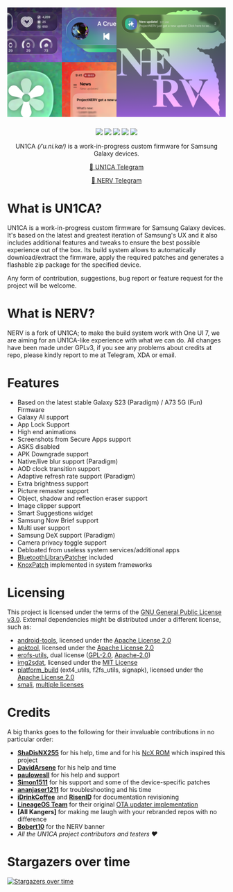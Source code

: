 <h1 align="center">
  <img loading="lazy" src="readme-res/banner.png"/>
</h1>
<p align="center">
  <a href="https://github.com/yagzie/NERV/blob/paradigm/LICENSE"><img loading="lazy" src="https://img.shields.io/github/license/yagzie/NERV?style=for-the-badge&logo=github"/></a>
  <a href="https://github.com/yagzie/NERV/commits/paradigm"><img loading="lazy" src="https://img.shields.io/github/last-commit/yagzie/NERV/paradigm?style=for-the-badge"/></a>
  <a href="https://github.com/yagzie/NERV/stargazers"><img loading="lazy" src="https://img.shields.io/github/stars/yagzie/NERV?style=for-the-badge"/></a>
  <a href="https://github.com/yagzie/NERV/graphs/contributors"><img loading="lazy" src="https://img.shields.io/github/contributors/yagzie/NERV?style=for-the-badge"/></a>
  <a href="https://github.com/yagzie/NERV/actions/workflows/build.yml"><img loading="lazy" src="https://img.shields.io/github/actions/workflow/status/yagzie/NERV/build.yml?style=for-the-badge"/></a>
</p>
<p align="center">UN1CA <i>(/ˈu.ni.ka/)</i> is a work-in-progress custom firmware for Samsung Galaxy devices.</p>

<p align="center">
  <a href="https://t.me/unicarom">💬 UN1CA Telegram</a>
</p>

<p align="center">
  <a href="https://t.me/SE_NERV">💬 NERV Telegram</a>
</p>

# What is UN1CA?
UN1CA is a work-in-progress custom firmware for Samsung Galaxy devices. It's based on the latest and greatest iteration of Samsung's UX and it also includes additional features and tweaks to ensure the best possible experience out of the box.
Its build system allows to automatically download/extract the firmware, apply the required patches and generates a flashable zip package for the specified device.

Any form of contribution, suggestions, bug report or feature request for the project will be welcome.

# What is NERV?
NERV is a fork of UN1CA; to make the build system work with One UI 7, we are aiming for an UN1CA-like experience with what we can do. All changes have been made under GPLv3, if you see any problems about credits at repo, please kindly report to me at Telegram, XDA or email. 

# Features
- Based on the latest stable Galaxy S23 (Paradigm) / A73 5G (Fun) Firmware
- Galaxy AI support
- App Lock Support
- High end animations
- Screenshots from Secure Apps support
- ASKS disabled 
- APK Downgrade support
- Native/live blur support (Paradigm)
- AOD clock transition support
- Adaptive refresh rate support (Paradigm)
- Extra brightness support
- Picture remaster support
- Object, shadow and reflection eraser support
- Image clipper support
- Smart Suggestions widget
- Samsung Now Brief support
- Multi user support
- Samsung DeX support (Paradigm)
- Camera privacy toggle support
- Debloated from useless system services/additional apps
- [BluetoothLibraryPatcher](https://github.com/3arthur6/BluetoothLibraryPatcher) included
- [KnoxPatch](https://github.com/salvogiangri/KnoxPatch) implemented in system frameworks

# Licensing
This project is licensed under the terms of the [GNU General Public License v3.0](LICENSE). External dependencies might be distributed under a different license, such as:
- [android-tools](https://github.com/nmeum/android-tools), licensed under the [Apache License 2.0](https://github.com/nmeum/android-tools/blob/master/LICENSE)
- [apktool](https://github.com/iBotPeaches/Apktool), licensed under the [Apache License 2.0](https://github.com/iBotPeaches/Apktool/blob/master/LICENSE.md)
- [erofs-utils](https://github.com/sekaiacg/erofs-utils/), dual license ([GPL-2.0](https://github.com/sekaiacg/erofs-utils/blob/dev/LICENSES/GPL-2.0), [Apache-2.0](https://github.com/sekaiacg/erofs-utils/blob/dev/LICENSES/Apache-2.0))
- [img2sdat](https://github.com/xpirt/img2sdat), licensed under the [MIT License](https://github.com/xpirt/img2sdat/blob/master/LICENSE)
- [platform_build](https://android.googlesource.com/platform/build/) (ext4_utils, f2fs_utils, signapk), licensed under the [Apache License 2.0](https://source.android.com/docs/setup/about/licenses)
- [smali](https://github.com/google/smali), [multiple licenses](https://github.com/google/smali/blob/main/third_party/NOTICE)

# Credits
A big thanks goes to the following for their invaluable contributions in no particular order:
- **[ShaDisNX255](https://github.com/ShaDisNX255)** for his help, time and for his [NcX ROM](https://github.com/ShaDisNX255/NcX_Stock) which inspired this project
- **[DavidArsene](https://github.com/DavidArsene)** for his help and time
- **[paulowesll](https://github.com/paulowesll)** for his help and support
- **[Simon1511](https://github.com/Simon1511)** for his support and some of the device-specific patches
- **[ananjaser1211](https://github.com/ananjaser1211)** for troubleshooting and his time
- **[iDrinkCoffee](https://github.com/iDrinkCoffee-TG)** and **[RisenID](https://github.com/RisenID)** for documentation revisioning
- **[LineageOS Team](https://www.lineageos.org/)** for their original [OTA updater implementation](https://github.com/LineageOS/android_packages_apps_Updater)
- **[All Kangers]** for making me laugh with your rebranded repos with no difference
- **[Bobert10](https://t.me/bobert10)** for the NERV banner
- *All the UN1CA project contributors and testers ❤️*

# Stargazers over time
[![Stargazers over time](https://starchart.cc/yagzie/NERV.svg)](https://starchart.cc/yagzie/NERV)
